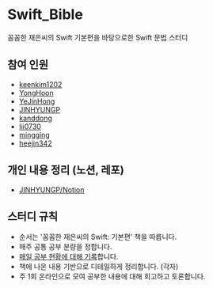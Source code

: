 # Swift_Bible
꼼꼼한 재은씨의 Swift 기본편을 바탕으로한 Swift 문법 스터디

## 참여 인원
- [keenkim1202](https://github.com/keenkim1202/)
- [YongHoon](https://github.com/akatcn)
- [YeJinHong](https://github.com/florence96)
- [JINHYUNGP](https://github.com/JINHYUNGP)
- [kanddong](https://github.com/kanddong)
- [lii0730](https://github.com/lii0730)
- [mingging](https://github.com/mingging)
- [heejin342](https://github.com/heejin342)

## 개인 내용 정리 (노션, 레포)
- [JINHYUNGP/Notion](https://private-tarragon-28f.notion.site/Swift-4745b4d856cc4a38b2390f137c129246)

## 스터디 규칙
- 순서는 '꼼꼼한 재은씨의 Swift: 기본편' 책을 따릅니다.
- 매주 공통 공부 분량을 정합니다.
- [매일 공부 현황에 대해 기록](https://ossified-gas-bd2.notion.site/Swify_Bible-f8c4bcd1d6fc4c89a27d81354080a05c)합니다.
- 책에 나온 내용 기반으로 디테일하게 정리합니다. (각자)
- 주 1회 온라인으로 모여 공부한 내용에 대해 회고하고 토론합니다.

